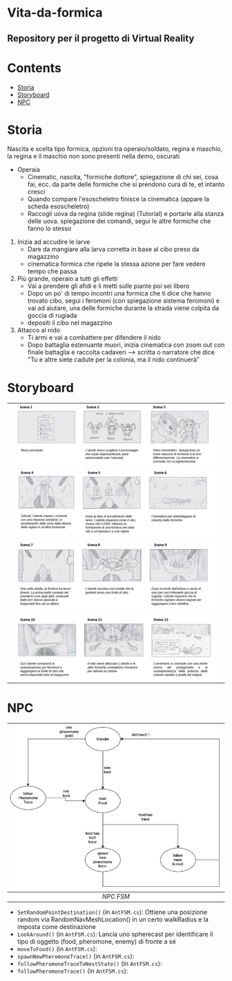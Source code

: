 # Vita-da-formica
## Repository per il progetto di Virtual Reality

# Contents

- [Storia](#Storia)
- [Storyboard](#Storyboard)
- [NPC](#NPC)


# Storia
Nascita e scelta tipo formica, opzioni tra operaio/soldato, regina e maschio, la regina e il maschio non sono presenti nella demo, oscurati

* Operaia
    * Cinematic, nascita, "formiche dottore", spiegazione di chi sei, cosa fai, ecc. da parte delle formiche che si prendono cura di te, et intanto cresci
    * Quando compare l'esoscheletro finisce la cinematica (appare la scheda esoscheletro)
    * Raccogli uova da regina (slide regina) (Tutorial) e portarle alla stanza delle uova. spiegazione dei comandi, segui le altre formiche che fanno lo stesso
1. Inizia ad accudire le larve
    * Dare da mangiare alla larva corretta in base al cibo preso da magazzino
    * cinematica formica che ripete la stessa azione per fare vedere tempo che passa
2. Più grande, operaio a tutti gli effetti
    * Vai a prendere gli afidi e li metti sulle piante poi sei libero
    * Dopo un po' di tempo incontri una formica che ti dice che hanno trovato cibo, segui i feromoni (con spiegazione sistema feromoni) e vai ad aiutare, una delle formiche durante la strada viene colpita da goccia di rugiada
    * depositi il cibo nel magazzino
3. Attacco al nido
    * Ti armi e vai a combattere per difendere il nido
    * Dopo battaglia estenuante muori, inizia cinematica con zoom out con finale battaglia e raccolta cadaveri --> scritta o narratore che dice "Tu e altre siete cadute per la colonia, ma il nido continuerà"

# Storyboard
||
|:-----------------------------------------:|
| ![S1](/ReadmeImages/Storyboard1.png "s1") |
| ![S2](/ReadmeImages/Storyboard2.png "s2") |
| ![S3](/ReadmeImages/Storyboard3.png "s3") |
| ![S4](/ReadmeImages/Storyboard4.png "s4") |


# NPC
| ![NPC FSM](/ReadmeImages/NPCFSM.png "NPC FSM") |
|:----------------------------------------------:|
|                   *NPC FSM*                    |

- `SetRandomPointDestination()` (in `AntFSM.cs`): Ottiene una posizione random via RandomNavMeshLocation() in un certo walkRadius e la imposta come destinazione
- `LookAround()` (in `AntFSM.cs`): Lancia uno spherecast per identificare il tipo di oggetto (food, pheromone, enemy) di fronte a sé
- `moveToFood()` (in `AntFSM.cs`): 
- `spawnNewPheromoneTrace()` (in `AntFSM.cs`): 
- `followPheromoneTraceToNestState()` (in `AntFSM.cs`): 
- `followPheromoneTrace()` (in `AntFSM.cs`): 
